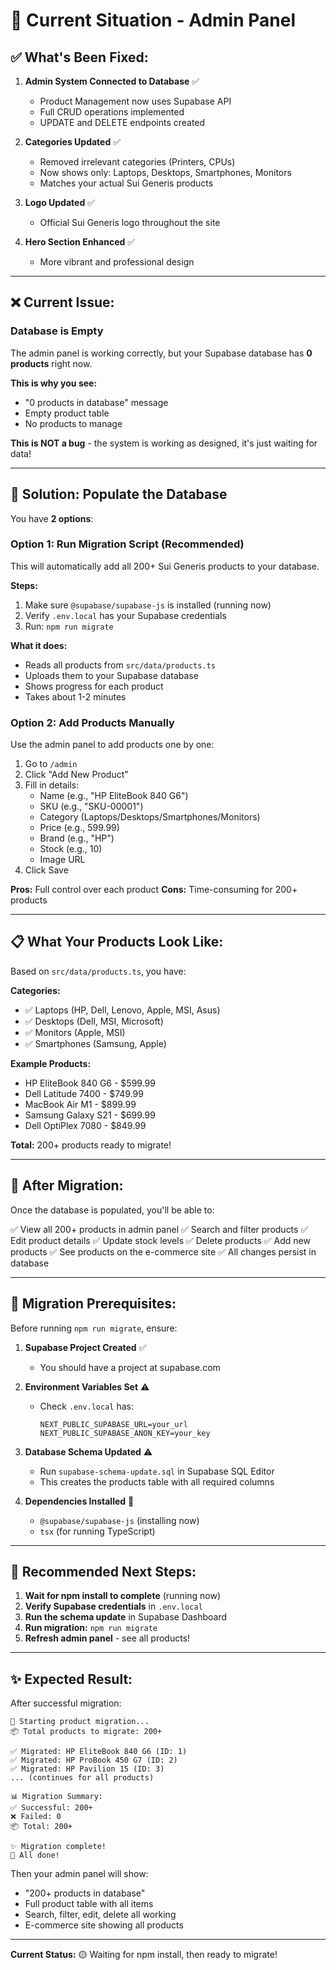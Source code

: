 # 🎯 Current Situation - Admin Panel

## ✅ **What's Been Fixed:**

1. **Admin System Connected to Database** ✅
   - Product Management now uses Supabase API
   - Full CRUD operations implemented
   - UPDATE and DELETE endpoints created

2. **Categories Updated** ✅
   - Removed irrelevant categories (Printers, CPUs)
   - Now shows only: Laptops, Desktops, Smartphones, Monitors
   - Matches your actual Sui Generis products

3. **Logo Updated** ✅
   - Official Sui Generis logo throughout the site

4. **Hero Section Enhanced** ✅
   - More vibrant and professional design

---

## ❌ **Current Issue:**

### **Database is Empty**

The admin panel is working correctly, but your Supabase database has **0 products** right now.

**This is why you see:**
- "0 products in database" message
- Empty product table
- No products to manage

**This is NOT a bug** - the system is working as designed, it's just waiting for data!

---

## 🔧 **Solution: Populate the Database**

You have **2 options**:

### **Option 1: Run Migration Script (Recommended)**

This will automatically add all 200+ Sui Generis products to your database.

**Steps:**
1. Make sure `@supabase/supabase-js` is installed (running now)
2. Verify `.env.local` has your Supabase credentials
3. Run: `npm run migrate`

**What it does:**
- Reads all products from `src/data/products.ts`
- Uploads them to your Supabase database
- Shows progress for each product
- Takes about 1-2 minutes

### **Option 2: Add Products Manually**

Use the admin panel to add products one by one:

1. Go to `/admin`
2. Click "Add New Product"
3. Fill in details:
   - Name (e.g., "HP EliteBook 840 G6")
   - SKU (e.g., "SKU-00001")
   - Category (Laptops/Desktops/Smartphones/Monitors)
   - Price (e.g., 599.99)
   - Brand (e.g., "HP")
   - Stock (e.g., 10)
   - Image URL
4. Click Save

**Pros:** Full control over each product
**Cons:** Time-consuming for 200+ products

---

## 📋 **What Your Products Look Like:**

Based on `src/data/products.ts`, you have:

**Categories:**
- ✅ Laptops (HP, Dell, Lenovo, Apple, MSI, Asus)
- ✅ Desktops (Dell, MSI, Microsoft)
- ✅ Monitors (Apple, MSI)
- ✅ Smartphones (Samsung, Apple)

**Example Products:**
- HP EliteBook 840 G6 - $599.99
- Dell Latitude 7400 - $749.99
- MacBook Air M1 - $899.99
- Samsung Galaxy S21 - $699.99
- Dell OptiPlex 7080 - $849.99

**Total:** 200+ products ready to migrate!

---

## 🚀 **After Migration:**

Once the database is populated, you'll be able to:

✅ View all 200+ products in admin panel
✅ Search and filter products
✅ Edit product details
✅ Update stock levels
✅ Delete products
✅ Add new products
✅ See products on the e-commerce site
✅ All changes persist in database

---

## 📝 **Migration Prerequisites:**

Before running `npm run migrate`, ensure:

1. **Supabase Project Created** ✅
   - You should have a project at supabase.com

2. **Environment Variables Set** ⚠️
   - Check `.env.local` has:
     ```env
     NEXT_PUBLIC_SUPABASE_URL=your_url
     NEXT_PUBLIC_SUPABASE_ANON_KEY=your_key
     ```

3. **Database Schema Updated** ⚠️
   - Run `supabase-schema-update.sql` in Supabase SQL Editor
   - This creates the products table with all required columns

4. **Dependencies Installed** 🔄
   - `@supabase/supabase-js` (installing now)
   - `tsx` (for running TypeScript)

---

## 🎯 **Recommended Next Steps:**

1. **Wait for npm install to complete** (running now)
2. **Verify Supabase credentials** in `.env.local`
3. **Run the schema update** in Supabase Dashboard
4. **Run migration:** `npm run migrate`
5. **Refresh admin panel** - see all products!

---

## ✨ **Expected Result:**

After successful migration:

```
🚀 Starting product migration...
📦 Total products to migrate: 200+

✅ Migrated: HP EliteBook 840 G6 (ID: 1)
✅ Migrated: HP ProBook 450 G7 (ID: 2)
✅ Migrated: HP Pavilion 15 (ID: 3)
... (continues for all products)

📊 Migration Summary:
✅ Successful: 200+
❌ Failed: 0
📦 Total: 200+

✨ Migration complete!
🎉 All done!
```

Then your admin panel will show:
- "200+ products in database"
- Full product table with all items
- Search, filter, edit, delete all working
- E-commerce site showing all products

---

**Current Status:** 🟡 Waiting for npm install, then ready to migrate!
